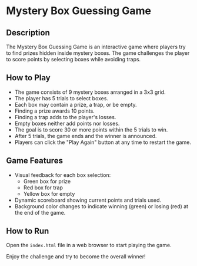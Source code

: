 # Mystery Box Guessing Game

## Description

The Mystery Box Guessing Game is an interactive game where players try to find prizes hidden inside mystery boxes. The game challenges the player to score points by selecting boxes while avoiding traps.

## How to Play

- The game consists of 9 mystery boxes arranged in a 3x3 grid.
- The player has 5 trials to select boxes.
- Each box may contain a prize, a trap, or be empty.
- Finding a prize awards 10 points.
- Finding a trap adds to the player's losses.
- Empty boxes neither add points nor losses.
- The goal is to score 30 or more points within the 5 trials to win.
- After 5 trials, the game ends and the winner is announced.
- Players can click the "Play Again" button at any time to restart the game.

## Game Features

- Visual feedback for each box selection:
  - Green box for prize
  - Red box for trap
  - Yellow box for empty
- Dynamic scoreboard showing current points and trials used.
- Background color changes to indicate winning (green) or losing (red) at the end of the game.

## How to Run

Open the `index.html` file in a web browser to start playing the game.

Enjoy the challenge and try to become the overall winner!



